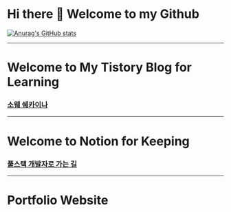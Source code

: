 # Hi there 👋 Welcome to my Github
<!---
kangdy25/kangdy25 is a ✨ special ✨ repository because its `README.md` (this file) appears on your GitHub profile.
You can click the Preview link to take a look at your changes.
--->

[![Anurag's GitHub stats](https://github-readme-stats.vercel.app/api?username=kangdy25&theme=radical)](https://github.com/anuraghazra/github-readme-stats)
* * *
# Welcome to My Tistory Blog for Learning
### **[소웨 쉐카이나](https://kangdy25.tistory.com/)** 
* * *
# Welcome to Notion for Keeping
### **[풀스택 개발자로 가는 길](https://www.notion.so/Full-Stack-Developer-7545cd087dba4c88a8326e6cae7538fb)** 
* * *
# Portfolio Website
